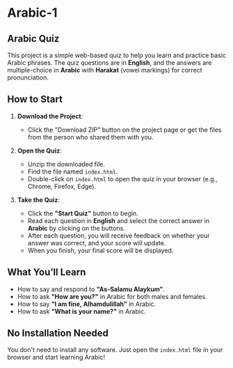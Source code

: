 # Arabic-1  
## Arabic Quiz

This project is a simple web-based quiz to help you learn and practice basic Arabic phrases. The quiz questions are in **English**, and the answers are multiple-choice in **Arabic** with **Harakat** (vowel markings) for correct pronunciation.

## How to Start

1. **Download the Project**:
   - Click the "Download ZIP" button on the project page or get the files from the person who shared them with you.

2. **Open the Quiz**:
   - Unzip the downloaded file.
   - Find the file named `index.html`.
   - Double-click on `index.html` to open the quiz in your browser (e.g., Chrome, Firefox, Edge).

3. **Take the Quiz**:
   - Click the **"Start Quiz"** button to begin.
   - Read each question in **English** and select the correct answer in **Arabic** by clicking on the buttons.
   - After each question, you will receive feedback on whether your answer was correct, and your score will update.
   - When you finish, your final score will be displayed.

## What You’ll Learn

- How to say and respond to **"As-Salamu Alaykum"**.
- How to ask **"How are you?"** in Arabic for both males and females.
- How to say **"I am fine, Alhamdulillah"** in Arabic.
- How to ask **"What is your name?"** in Arabic.

## No Installation Needed

You don't need to install any software. Just open the `index.html` file in your browser and start learning Arabic!
